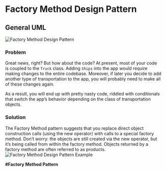 # Factory Method Design Pattern

## General UML
![Factory Method Design Pattern](https://refactoring.guru/images/patterns/diagrams/factory-method/solution1.png)

### Problem
Great news, right? But how about the code? At present, most of your code is coupled to the `Truck` class. Adding `Ships` into the app would require making changes to the entire codebase. Moreover, if later you decide to add another type of transportation to the app, you will probably need to make all of these changes again.

As a result, you will end up with pretty nasty code, riddled with conditionals that switch the app’s behavior depending on the class of transportation objects.

### Solution
The Factory Method pattern suggests that you replace direct object construction calls (using the new operator) with calls to a special factory method. Don’t worry: the objects are still created via the new operator, but it’s being called from within the factory method. Objects returned by a factory method are often referred to as products.
![Factory Method Design Pattern Example](https://refactoring.guru/images/patterns/diagrams/factory-method/solution2-en.png)

**#Factory Method Pattern**
